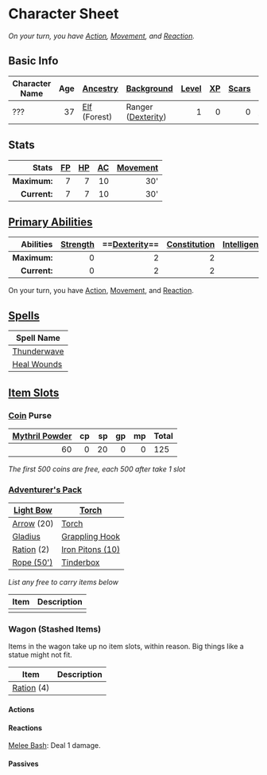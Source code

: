 # Character Sheet

*On your turn, you have [Action](../../../Game%20Procedures/Action.md), [Movement](../../../Game%20Procedures/Movement.md), and [Reaction](../../../Game%20Procedures/Reaction.md).*

## Basic Info

| Character Name | Age | [Ancestry](../../../Player%20Characters/Ancenstries/Ancestry.md) | [Background](../../../Player%20Characters/Background.md)                           | [Level](../../../Player%20Characters/Derived%20Statistics/Level.md) | [XP](../../../Player%20Characters/Derived%20Statistics/Experience%20Points.md) | [Scars](../../../Player%20Characters/Derived%20Statistics/Scars.md) | [Deity](../../../Magic/Deities/Deities.md)                 |
| -------------- | --: | ---------------------------------------------------------------- | ----------------------------------------------------------------------------------- | ------------------------------------------------------------------: | -----------------------------------------------------------------------------: | ------------------------------------------------------------------: | ----------------------------------------------------------------- |
| ???            |  37 | [Elf](../../../Player%20Characters/Ancenstries/Elf.md) (Forest)  | Ranger ([Dexterity](../../../Player%20Characters/Chosen%20Statistics/Dexterity.md)) |                                                                   1 |                                                                              0 |                                                                   0 | [Kynerey](../../../Magic/Deities/Deity%20Index/Kynerey.md) |

## Stats

|        Stats | [FP](../../../Player%20Characters/Derived%20Statistics/Fatigue%20Points.md) | [HP](../../../Player%20Characters/Derived%20Statistics/Health%20Points.md) | [AC](../../../Player%20Characters/Derived%20Statistics/Armor%20Class.md) | [Movement](../../../Game%20Procedures/Movement.md) |
| -----------: | --------------------------------------------------------------------------: | -------------------------------------------------------------------------: | -----------------------------------------------------------------------: | -------------------------------------------------: |
| **Maximum:** |                                                                           7 |                                                                          7 |                                                                       10 |                                                30' |
| **Current:** |                                                                           7 |                                                                          7 |                                                                       10 |                                                30' |

## [Primary Abilities](../../../Player%20Characters/Chosen%20Statistics/Ability%20Scores.md)

|    Abilities | [Strength](../../../Player%20Characters/Chosen%20Statistics/Strength.md) | ==[Dexterity](../../../Player%20Characters/Chosen%20Statistics/Dexterity.md)== | [Constitution](../../../Player%20Characters/Chosen%20Statistics/Constitution.md) | [Intelligence](../../../Player%20Characters/Chosen%20Statistics/Intelligence.md) | [Wisdom](../../../Player%20Characters/Chosen%20Statistics/Wisdom.md)<br> | [Charisma](../../../Player%20Characters/Chosen%20Statistics/Charisma.md)<br> |
| -----------: | -----------------------------------------------------------------------: | -----------------------------------------------------------------------------: | -------------------------------------------------------------------------------: | -------------------------------------------------------------------------------: | -----------------------------------------------------------------------: | ---------------------------------------------------------------------------: |
| **Maximum:** |                                                                        0 |                                                                              2 |                                                                                2 |                                                                               -1 |                                                                        2 |                                                                           -2 |
| **Current:** |                                                                        0 |                                                                              2 |                                                                                2 |                                                                               -1 |                                                                        2 |                                                                           -2 |

On your turn, you have [Action](../../../Game%20Procedures/Action.md), [Movement](../../../Game%20Procedures/Movement.md), and [Reaction](../../../Game%20Procedures/Reaction.md).

## [Spells](../../../Magic/Spells.md)

| Spell Name                                                                       |
| -------------------------------------------------------------------------------- |
| [Thunderwave](../../../Magic/Spells/Mythril%20Spells/Level%201/Thunderwave.md)   |
| [Heal Wounds](../../../Magic/Spells/Mythril%20Spells/Level%201/Heal%20Wounds.md) |

## [Item Slots](../../../Player%20Characters/Derived%20Statistics/Item%20Slots.md)

### [Coin](../../../Economy/Coins.md) Purse

| [Mythril Powder](../../../Magic/Mythril.md) |  cp |  sp |  gp |  mp | Total |
| -------------------------------------------:| ---:| ---:| ---:| ---:| ----- |
|                                          60 |   0 |  20 |   0 |   0 | 125   |

<!-- TBLFM: @>$6=sum($1..$-1) -->
*The first 500 coins are free, each 500 after take 1 slot*

### [Adventurer's Pack](../../../Items/Individual%20Item%20Cards/Gear/100%20Coins/Adventurer's%20Pack.md)

| [Light Bow](../../../Items/Individual%20Item%20Cards/Weapons/Ranged%20Weapons/Light%20Bow.md)           | [Torch](../../../Items/Individual%20Item%20Cards/Gear/1%20Coin/Torch.md)                       |
| ------------------------------------------------------------------------------------------------------- | ---------------------------------------------------------------------------------------------- |
| [Arrow](../../../Items/Individual%20Item%20Cards/Weapons/Ammo/Arrow.md) (20)                            | [Torch](../../../Items/Individual%20Item%20Cards/Gear/1%20Coin/Torch.md)                       |
| [Gladius](../../../Items/Individual%20Item%20Cards/Weapons/Melee%20Weapons/Small%20Skilled%20Weapon.md) | [Grappling Hook](../../../Items/Individual%20Item%20Cards/Gear/25%20Coins/Grappling%20Hook.md) |
| [Ration](../../../Items/Individual%20Item%20Cards/Gear/1%20Coin/Ration.md) (2)                          | [Iron Pitons (10)](../../../Items/Individual%20Item%20Cards/Gear/10%20Coins/Iron%20Piton.md)   |
| [Rope (50')](../../../Items/Individual%20Item%20Cards/Gear/50%20Coins/Rope%20(50').md)                  | [Tinderbox](../../../Items/Individual%20Item%20Cards/Gear/10%20Coins/Tinderbox.md)             |

*List any free to carry items below*

| Item | Description |
| ---- | ----------- |
|      |             |

### Wagon (Stashed Items)

Items in the wagon take up no item slots, within reason. Big things like a statue might not fit.

| Item                                                                           | Description |
| ------------------------------------------------------------------------------ | ----------- |
| [Ration](../../../Items/Individual%20Item%20Cards/Gear/1%20Coin/Ration.md) (4) |             |

#### Actions

#### Reactions

[Melee Bash](../../../Game%20Procedures/Reaction.md#Melee%20Bash): Deal 1 damage.

#### Passives
